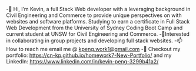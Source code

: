 -👋 Hi, I’m Kevin, a full Stack Web developer with a leveraging background in Civil Engineering and Commerce to provide unique perspectives on with websites and software platforms. Studying to earn a certificate in Full Stack Web Development from the University of Sydney Coding Boot Camp and current student at UNSW for Civil Engineering and Commerce.
-🌱Interested in collaborating in group projects and developing full stack websites.
-📫 How to reach me email me @ kpeng.work1@gmail.com
-👀 Checkout my portfolio: https://cn-kp.github.io/homework7-New-Portfolio/ and my LinkedIn: https://www.linkedin.com/in/kevin-peng-3299b41a2/

<!---
cn-kp/cn-kp is a ✨ special ✨ repository because its `README.md` (this file) appears on your GitHub profile.
You can click the Preview link to take a look at your changes.
--->
